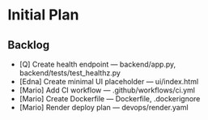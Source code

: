# Initial Plan

## Backlog

- [Q] Create health endpoint — backend/app.py, backend/tests/test_healthz.py
- [Edna] Create minimal UI placeholder — ui/index.html
- [Mario] Add CI workflow — .github/workflows/ci.yml
- [Mario] Create Dockerfile — Dockerfile, .dockerignore
- [Mario] Render deploy plan — devops/render.yaml
